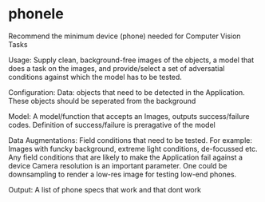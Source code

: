 # phonele
Recommend the minimum device (phone) needed for Computer Vision Tasks


Usage:
Supply clean, background-free images of the objects, a model that does a task on the images, and provide/select a set of adversatial conditions against which the model has to be tested.

Configuration:
Data: objects that need to be detected in the Application. These objects should be seperated from the background

Model: A model/function that accepts an Images, outputs success/failure codes. Definition of success/failure is preragative of the model

Data Augmentations:
Field conditions that need to be tested. For example:
Images with funcky background, extreme light conditions, de-focussed etc. Any field conditions that are likely to make the Application fail against a device
Camera resolution is an important parameter. One could be downsampling to render a low-res image for testing low-end phones.


Output:
A list of phone specs that work and that dont work
